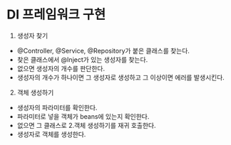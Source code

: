 # DI 프레임워크 구현

1. 생성자 찾기
- @Controller, @Service, @Repository가 붙은 클래스를 찾는다.
- 찾은 클래스에서 @Inject가 있는 생성자를 찾는다.
- 없으면 생성자의 개수를 판단한다.
- 생성자의 개수가 하나이면 그 생성자로 생성하고 그 이상이면 에러를 발생시킨다.

2. 객체 생성하기
- 생성자의 파라미터를 확인한다.
- 파라미터로 넣을 객체가 beans에 있는지 확인한다.
- 없으면 그 클래스로 2.객체 생성하기를 재귀 호출한다.
- 생성자로 객체를 생성한다.




